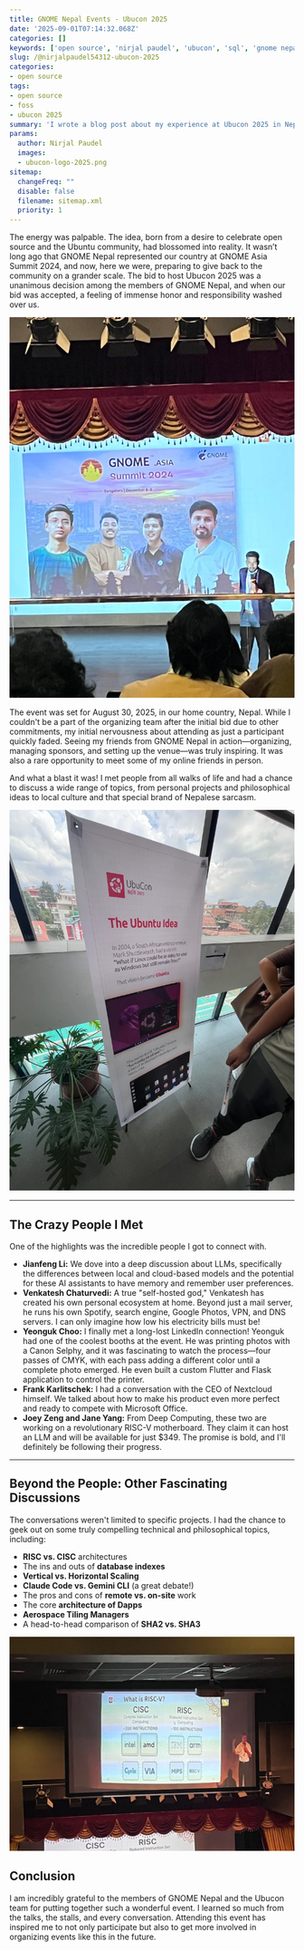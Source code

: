 ```yaml
---
title: GNOME Nepal Events - Ubucon 2025
date: '2025-09-01T07:14:32.068Z'
categories: []
keywords: ['open source', 'nirjal paudel', 'ubucon', 'sql', 'gnome nepal']
slug: /@nirjalpaudel54312-ubucon-2025
categories:
- open source
tags:
- open source
- foss
- ubucon 2025
summary: 'I wrote a blog post about my experience at Ubucon 2025 in Nepal, a major event for the open-source community. I had the opportunity to meet and talk with many interesting people. I also got to dive into a variety of technical topics, from RISC vs. CISC to vertical vs. horizontal scaling. The whole event was a huge success for me, leaving me inspired and ready to get more involved in organizing similar events in the future.'
params:
  author: Nirjal Paudel
  images:
  - ubucon-logo-2025.png
sitemap:
  changeFreq: ""
  disable: false
  filename: sitemap.xml
  priority: 1
---
```


The energy was palpable. The idea, born from a desire to celebrate open source and the Ubuntu community, had blossomed into reality. It wasn’t long ago that GNOME Nepal represented our country at GNOME Asia Summit 2024, and now, here we were, preparing to give back to the community on a grander scale. The bid to host Ubucon 2025 was a unanimous decision among the members of GNOME Nepal, and when our bid was accepted, a feeling of immense honor and responsibility washed over us.

![The initial bid offer](img/bid.webp)

The event was set for August 30, 2025, in our home country, Nepal. While I couldn't be a part of the organizing team after the initial bid due to other commitments, my initial nervousness about attending as just a participant quickly faded. Seeing my friends from GNOME Nepal in action—organizing, managing sponsors, and setting up the venue—was truly inspiring. It was also a rare opportunity to meet some of my online friends in person.

And what a blast it was! I met people from all walks of life and had a chance to discuss a wide range of topics, from personal projects and philosophical ideas to local culture and that special brand of Nepalese sarcasm.

![The idea of ubuntu](img/ubuntu.webp)

---

## The Crazy People I Met

One of the highlights was the incredible people I got to connect with.

- **Jianfeng Li:** We dove into a deep discussion about LLMs, specifically the differences between local and cloud-based models and the potential for these AI assistants to have memory and remember user preferences.
- **Venkatesh Chaturvedi:** A true "self-hosted god," Venkatesh has created his own personal ecosystem at home. Beyond just a mail server, he runs his own Spotify, search engine, Google Photos, VPN, and DNS servers. I can only imagine how low his electricity bills must be!
- **Yeonguk Choo:** I finally met a long-lost LinkedIn connection! Yeonguk had one of the coolest booths at the event. He was printing photos with a Canon Selphy, and it was fascinating to watch the process—four passes of CMYK, with each pass adding a different color until a complete photo emerged. He even built a custom Flutter and Flask application to control the printer.
- **Frank Karlitschek:** I had a conversation with the CEO of Nextcloud himself. We talked about how to make his product even more perfect and ready to compete with Microsoft Office.
- **Joey Zeng and Jane Yang:** From Deep Computing, these two are working on a revolutionary RISC-V motherboard. They claim it can host an LLM and will be available for just $349. The promise is bold, and I'll definitely be following their progress.

---

## Beyond the People: Other Fascinating Discussions

The conversations weren't limited to specific projects. I had the chance to geek out on some truly compelling technical and philosophical topics, including:

- **RISC vs. CISC** architectures
- The ins and outs of **database indexes**
- **Vertical vs. Horizontal Scaling**
- **Claude Code vs. Gemini CLI** (a great debate!)
- The pros and cons of **remote vs. on-site** work
- The core **architecture of Dapps**
- **Aerospace Tiling Managers**
- A head-to-head comparison of **SHA2 vs. SHA3**

![This sparked RISC vs CISC](img/r_vs_c.webp)

## Conclusion
I am incredibly grateful to the members of GNOME Nepal and the Ubucon team for putting together such a wonderful event. I learned so much from the talks, the stalls, and every conversation. Attending this event has inspired me to not only participate but also to get more involved in organizing events like this in the future.
